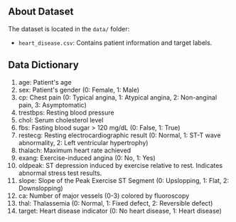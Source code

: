 ## About Dataset
The dataset is located in the `data/` folder:
- `heart_disease.csv`: Contains patient information and target labels.

## Data Dictionary

1. age: Patient's age
2. sex: Patient's gender (0: Female, 1: Male)
3. cp: Chest pain (0: Typical angina, 1: Atypical angina, 2: Non-anginal pain, 3: Asymptomatic)
4. trestbps: Resting blood pressure
5. chol: Serum cholesterol level
6. fbs: Fasting blood sugar > 120 mg/dL (0: False, 1: True)
7. restecg: Resting electrocardiographic result (0: Normal, 1: ST-T wave abnormality, 2: Left ventricular hypertrophy)
8. thalach: Maximum heart rate achieved
9. exang: Exercise-induced angina (0: No, 1: Yes)
10. oldpeak: ST depression induced by exercise relative to rest. Indicates abnormal stress test results.
11. slope: Slope of the Peak Exercise ST Segment (0: Upslopping, 1: Flat, 2: Downslopping)
12. ca: Number of major vessels (0-3) colored by fluoroscopy
13. thal: Thalassemia (0: Normal, 1: Fixed defect, 2: Reversible defect)
14. target: Heart disease indicator (0: No heart disease, 1: Heart disease)
